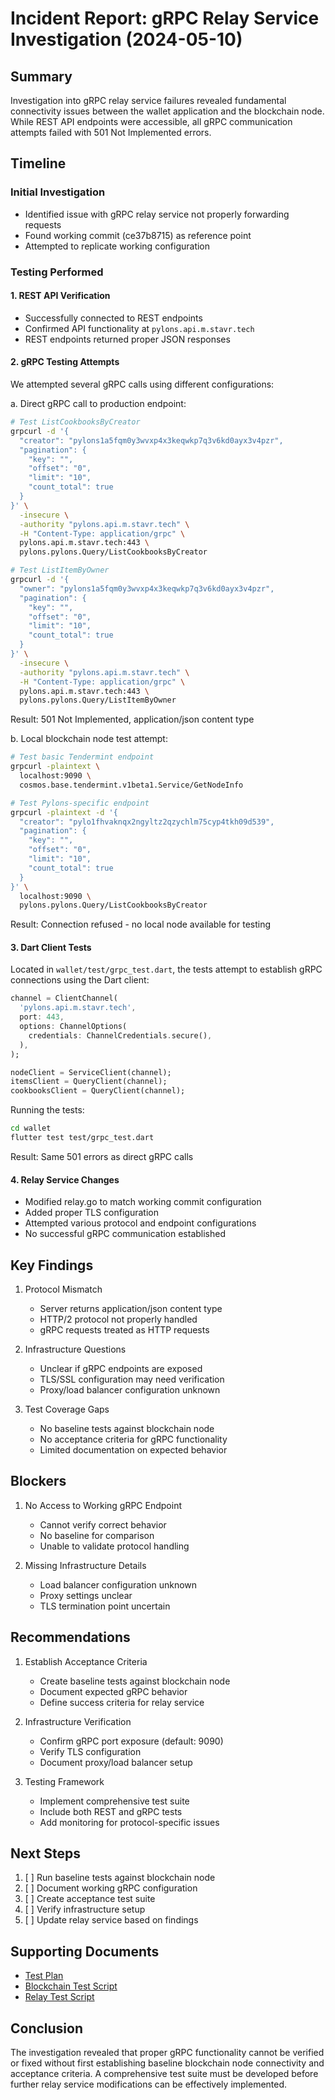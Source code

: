 # Incident Report: gRPC Relay Service Investigation (2024-05-10)

## Summary
Investigation into gRPC relay service failures revealed fundamental connectivity issues between the wallet application and the blockchain node. While REST API endpoints were accessible, all gRPC communication attempts failed with 501 Not Implemented errors.

## Timeline

### Initial Investigation
- Identified issue with gRPC relay service not properly forwarding requests
- Found working commit (ce37b8715) as reference point
- Attempted to replicate working configuration

### Testing Performed

#### 1. REST API Verification
- Successfully connected to REST endpoints
- Confirmed API functionality at `pylons.api.m.stavr.tech`
- REST endpoints returned proper JSON responses

#### 2. gRPC Testing Attempts
We attempted several gRPC calls using different configurations:

a. Direct gRPC call to production endpoint:
```bash
# Test ListCookbooksByCreator
grpcurl -d '{
  "creator": "pylons1a5fqm0y3wvxp4x3keqwkp7q3v6kd0ayx3v4pzr",
  "pagination": {
    "key": "",
    "offset": "0",
    "limit": "10",
    "count_total": true
  }
}' \
  -insecure \
  -authority "pylons.api.m.stavr.tech" \
  -H "Content-Type: application/grpc" \
  pylons.api.m.stavr.tech:443 \
  pylons.pylons.Query/ListCookbooksByCreator

# Test ListItemByOwner
grpcurl -d '{
  "owner": "pylons1a5fqm0y3wvxp4x3keqwkp7q3v6kd0ayx3v4pzr",
  "pagination": {
    "key": "",
    "offset": "0",
    "limit": "10",
    "count_total": true
  }
}' \
  -insecure \
  -authority "pylons.api.m.stavr.tech" \
  -H "Content-Type: application/grpc" \
  pylons.api.m.stavr.tech:443 \
  pylons.pylons.Query/ListItemByOwner
```
Result: 501 Not Implemented, application/json content type

b. Local blockchain node test attempt:
```bash
# Test basic Tendermint endpoint
grpcurl -plaintext \
  localhost:9090 \
  cosmos.base.tendermint.v1beta1.Service/GetNodeInfo

# Test Pylons-specific endpoint
grpcurl -plaintext -d '{
  "creator": "pylo1fhvaknqx2ngyltz2qzychlm75cyp4tkh09d539",
  "pagination": {
    "key": "",
    "offset": "0",
    "limit": "10",
    "count_total": true
  }
}' \
  localhost:9090 \
  pylons.pylons.Query/ListCookbooksByCreator
```
Result: Connection refused - no local node available for testing

#### 3. Dart Client Tests
Located in `wallet/test/grpc_test.dart`, the tests attempt to establish gRPC connections using the Dart client:

```dart
channel = ClientChannel(
  'pylons.api.m.stavr.tech',
  port: 443,
  options: ChannelOptions(
    credentials: ChannelCredentials.secure(),
  ),
);

nodeClient = ServiceClient(channel);
itemsClient = QueryClient(channel);
cookbooksClient = QueryClient(channel);
```

Running the tests:
```bash
cd wallet
flutter test test/grpc_test.dart
```
Result: Same 501 errors as direct gRPC calls

#### 4. Relay Service Changes
- Modified relay.go to match working commit configuration
- Added proper TLS configuration
- Attempted various protocol and endpoint configurations
- No successful gRPC communication established

## Key Findings

1. Protocol Mismatch
   - Server returns application/json content type
   - HTTP/2 protocol not properly handled
   - gRPC requests treated as HTTP requests

2. Infrastructure Questions
   - Unclear if gRPC endpoints are exposed
   - TLS/SSL configuration may need verification
   - Proxy/load balancer configuration unknown

3. Test Coverage Gaps
   - No baseline tests against blockchain node
   - No acceptance criteria for gRPC functionality
   - Limited documentation on expected behavior

## Blockers

1. No Access to Working gRPC Endpoint
   - Cannot verify correct behavior
   - No baseline for comparison
   - Unable to validate protocol handling

2. Missing Infrastructure Details
   - Load balancer configuration unknown
   - Proxy settings unclear
   - TLS termination point uncertain

## Recommendations

1. Establish Acceptance Criteria
   - Create baseline tests against blockchain node
   - Document expected gRPC behavior
   - Define success criteria for relay service

2. Infrastructure Verification
   - Confirm gRPC port exposure (default: 9090)
   - Verify TLS configuration
   - Document proxy/load balancer setup

3. Testing Framework
   - Implement comprehensive test suite
   - Include both REST and gRPC tests
   - Add monitoring for protocol-specific issues

## Next Steps

1. [ ] Run baseline tests against blockchain node
2. [ ] Document working gRPC configuration
3. [ ] Create acceptance test suite
4. [ ] Verify infrastructure setup
5. [ ] Update relay service based on findings

## Supporting Documents
- [Test Plan](./test-plan.md)
- [Blockchain Test Script](./blockchain_grpc_test.sh)
- [Relay Test Script](./test_grpc.sh)

## Conclusion
The investigation revealed that proper gRPC functionality cannot be verified or fixed without first establishing baseline blockchain node connectivity and acceptance criteria. A comprehensive test suite must be developed before further relay service modifications can be effectively implemented. 
